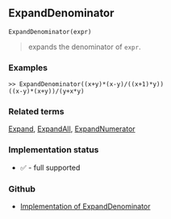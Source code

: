 ## ExpandDenominator

```
ExpandDenominator(expr)
```
 
> expands the denominator of `expr`.

### Examples

```
>> ExpandDenominator((x+y)*(x-y)/((x+1)*y))
((x-y)*(x+y))/(y+x*y)
```

### Related terms 
[Expand](Expand.md), [ExpandAll](ExpandAll.md), [ExpandNumerator](ExpandNumerator.md)

### Implementation status

* &#x2705; - full supported

### Github

* [Implementation of ExpandDenominator](https://github.com/axkr/symja_android_library/blob/master/symja_android_library/matheclipse-core/src/main/java/org/matheclipse/core/builtin/Algebra.java#L2089) 
